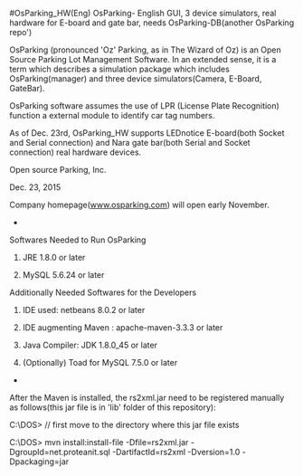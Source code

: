 #OsParking_HW(Eng)
OsParking- English GUI, 3 device simulators, real hardware for E-board and gate bar, needs OsParking-DB(another OsParking repo')

OsParking (pronounced 'Oz' Parking, as in The Wizard of Oz) is an Open Source Parking Lot Management Software. In an extended sense, it is a term which describes a simulation package which includes OsParking(manager) and three device simulators(Camera, E-Board, GateBar).

OsParking software assumes the use of LPR (License Plate Recognition) function a external module to identify car tag numbers.

As of Dec. 23rd, OsParking_HW supports LEDnotice E-board(both Socket and Serial connection) and Nara gate bar(both Serial and Socket connection) real hardware devices.

Open source Parking, Inc.

Dec. 23, 2015

Company homepage(www.osparking.com) will open early November.

-

Softwares Needed to Run OsParking

1. JRE 1.8.0 or later

2. MySQL 5.6.24 or later

Additionally Needed Softwares for the Developers

1. IDE used: netbeans 8.0.2 or later

2. IDE augmenting Maven : apache-maven-3.3.3 or later

3. Java Compiler: JDK 1.8.0_45 or later

4. (Optionally) Toad for MySQL 7.5.0 or later

-

After the Maven is installed, the rs2xml.jar need to be registered manually as follows(this jar file is in 'lib' folder of this repository):

C:\DOS> // first move to the directory where this jar file exists

C:\DOS> mvn install:install-file -Dfile=rs2xml.jar -DgroupId=net.proteanit.sql -DartifactId=rs2xml -Dversion=1.0 -Dpackaging=jar
